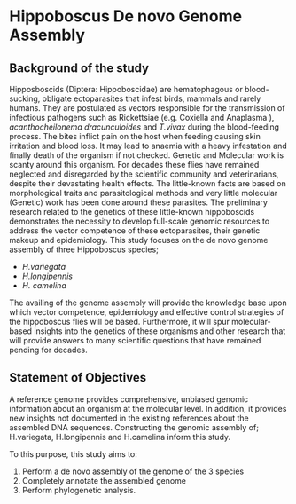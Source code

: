 # Hippoboscus De novo Genome Assembly


## Background of the study

Hipposboscids (Diptera: Hippoboscidae) are hematophagous or blood-sucking, obligate ectoparasites that infest birds, mammals and rarely humans. They are postulated as vectors responsible for the transmission of infectious pathogens such as Rickettsiae (e.g. Coxiella and Anaplasma ), *acanthocheilonema dracunculoides* and *T.vivax* during the blood-feeding process. The bites inflict pain on the host when feeding causing skin irritation and blood loss. It may lead to anaemia with a heavy infestation and finally death of the organism if not checked. 
Genetic and Molecular work is scanty around this organism. For decades these flies have remained neglected and disregarded by the scientific community and veterinarians, despite their devastating health effects. The little-known facts are based on morphological traits and parasitological methods and very little molecular (Genetic) work has been done around these parasites. The preliminary research related to the genetics of these little-known hippoboscids demonstrates the necessity to develop full-scale genomic resources to address the vector competence of these ectoparasites, their genetic makeup and epidemiology.
This study focuses on the de novo genome assembly of three Hippoboscus species;

- *H.variegata*
- *H.longipennis*
- *H. camelina*

The availing of the genome assembly will provide the knowledge base upon which vector competence, epidemiology and effective control strategies of the hippoboscus flies will be based. Furthermore, it will spur molecular-based insights into the genetics of these organisms and other research that will provide answers to many scientific questions that have remained pending for decades.


## Statement of Objectives

A reference genome provides comprehensive, unbiased genomic information about an organism at the molecular level. In addition, it provides new insights not documented in the existing references about the assembled DNA sequences. Constructing the genomic assembly of; H.variegata, H.longipennis and H.camelina inform this study.

To this purpose, this study aims to: 
1. Perform a de novo assembly of the genome of the 3 species
2. Completely annotate the assembled genome
3. Perform phylogenetic analysis.




